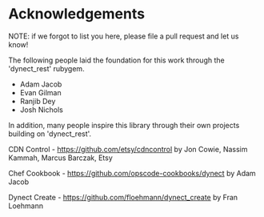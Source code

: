 
# Acknowledgements

NOTE: if we forgot to list you here, please file a pull
request and let us know!

The following people laid the foundation for this work
through the 'dynect_rest' rubygem.

* Adam Jacob
* Evan Gilman
* Ranjib Dey
* Josh Nichols

In addition, many people inspire this library through
their own projects building on 'dynect_rest'.

CDN Control - https://github.com/etsy/cdncontrol
by Jon Cowie, Nassim Kammah, Marcus Barczak, Etsy

Chef Cookbook - https://github.com/opscode-cookbooks/dynect
by Adam Jacob

Dynect Create - https://github.com/floehmann/dynect_create
by Fran Loehmann